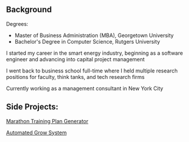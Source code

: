 ## Background

Degrees:
* Master of Business Administration (MBA), Georgetown University
* Bachelor's Degree in Computer Science, Rutgers University

I started my career in the smart energy industry, beginning as a software engineer and advancing into capital project management

I went back to business school full-time where I held multiple research positions for faculty, think tanks, and tech research firms

Currently working as a management consultant in New York City


## Side Projects:

[Marathon Training Plan Generator](https://kevjen37.github.io/runningapp.html)

[Automated Grow System](https://kevjen37.github.io/growsystem.html)
